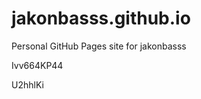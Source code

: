# jakonbasss.github.io
Personal GitHub Pages site for jakonbasss






















































Ivv664KP44

U2hhlKi
